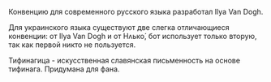 Конвенцию для современного русского языка разработал Ilya Van Dogh.

Для украинского языка существуют две слегка отличающиеся конвенции: от Ilya Van Dogh и от Нʌько́,
бот использует только вторую, так как первой никто не пользуется.

Тифинагица - искусственная славянская письменность на основе тифинага. Придумана для фана.
